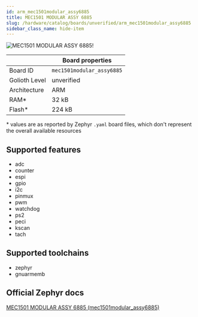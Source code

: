 ```yaml
---
id: arm_mec1501modular_assy6885
title: MEC1501 MODULAR ASSY 6885
slug: /hardware/catalog/boards/unverified/arm_mec1501modular_assy6885
sidebar_class_name: hide-item
---
```


[//]: # (This is an auto-generated file, do not edit! Changes to it will be lost upon re-generation)

![MEC1501 MODULAR ASSY 6885!](/img/boards/arm/mec1501modular_assy6885.png "MEC1501 MODULAR ASSY 6885")

|                | Board properties     |
| -------------  | -------------------- |
| Board ID       | `mec1501modular_assy6885` |
| Golioth Level  | unverified       |
| Architecture   | ARM |
| RAM*           | 32 kB |
| Flash*         | 224 kB |

\* values are as reported by Zephyr `.yaml` board files, which don't represent the overall available resources



## Supported features

* adc
* counter
* espi
* gpio
* i2c
* pinmux
* pwm
* watchdog
* ps2
* peci
* kscan
* tach

## Supported toolchains

* zephyr
* gnuarmemb

## Official Zephyr docs

[MEC1501 MODULAR ASSY 6885 (mec1501modular_assy6885)](https://docs.zephyrproject.org/latest/boards/arm/mec1501modular_assy6885/doc/index.html)
